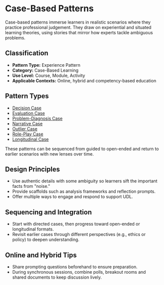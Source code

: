 # Case-Based Patterns

Case-based patterns immerse learners in realistic scenarios where they practice professional judgement. They draw on experiential and situated learning theories, using stories that mirror how experts tackle ambiguous problems.

## Classification

- **Pattern Type:** Experience Pattern
- **Category:** Case-Based Learning
- **Use Level:** Course, Module, Activity
- **Applicable Contexts:** Online, hybrid and competency-based education

## Pattern Types

- [Decision Case](decision_case.md)
- [Evaluation Case](evaluation_case.md)
- [Problem-Diagnosis Case](problem_diagnosis_case.md)
- [Narrative Case](narrative_case.md)
- [Outlier Case](outlier_case.md)
- [Role-Play Case](role_play_case.md)
- [Longitudinal Case](longitudinal_case.md)

These patterns can be sequenced from guided to open-ended and return to earlier scenarios with new lenses over time.

## Design Principles
- Use authentic details with some ambiguity so learners sift the important facts from "noise."
- Provide scaffolds such as analysis frameworks and reflection prompts.
- Offer multiple ways to engage and respond to support UDL.

## Sequencing and Integration
- Start with directed cases, then progress toward open-ended or longitudinal formats.
- Revisit earlier cases through different perspectives (e.g., ethics or policy) to deepen understanding.

## Online and Hybrid Tips
- Share prompting questions beforehand to ensure preparation.
- During synchronous sessions, combine polls, breakout rooms and shared documents to keep discussion lively.
